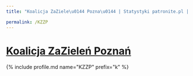 ```yaml
---
title: "Koalicja ZaZiele\u0144 Pozna\u0144 | Statystyki patronite.pl | Patromierz"

permalink: /KZZP
---
```


# [Koalicja ZaZieleń Poznań](https://patronite.pl/KZZP)

{% include profile.md name="KZZP" prefix="k" %}
